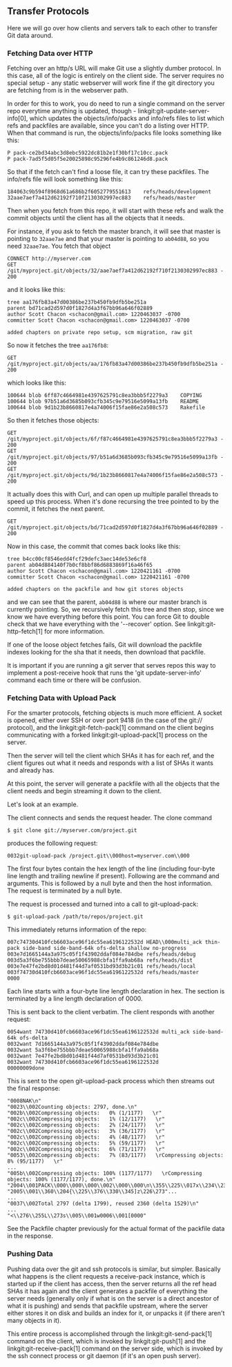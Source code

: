 ## Transfer Protocols ##

Here we will go over how clients and servers talk to each other to 
transfer Git data around.

### Fetching Data over HTTP ###

Fetching over an http/s URL will make Git use a slightly dumber protocol.
In this case, all of the logic is entirely on the client side.  The server
requires no special setup - any static webserver will work fine if the
git directory you are fetching from is in the webserver path.

In order for this to work, you do need to run a single command on the 
server repo everytime anything is updated, though - linkgit:git-update-server-info[0],
which updates the objects/info/packs and info/refs files to list which refs
and packfiles are available, since you can't do a listing over HTTP.  When
that command is run, the objects/info/packs file looks something like this:

	P pack-ce2bd34abc3d8ebc5922dc81b2e1f30bf17c10cc.pack
	P pack-7ad5f5d05f5e20025898c95296fe4b9c861246d8.pack

So that if the fetch can't find a loose file, it can try these packfiles.  The
info/refs file will look something like this:

	184063c9b594f8968d61a686b2f6052779551613	refs/heads/development
	32aae7aef7a412d62192f710f2130302997ec883	refs/heads/master

Then when you fetch from this repo, it will start with these refs and walk the
commit objects until the client has all the objects that it needs. 

For instance, if you ask to fetch the master branch, it will see that master is
pointing to <code>32aae7ae</code> and that your master is pointing to <code>ab04d88</code>,
so you need <code>32aae7ae</code>.  You fetch that object 

	CONNECT http://myserver.com
	GET /git/myproject.git/objects/32/aae7aef7a412d62192f710f2130302997ec883 - 200
	
and it looks like this:

	tree aa176fb83a47d00386be237b450fb9dfb5be251a
	parent bd71cad2d597d0f1827d4a3f67bb96a646f02889
	author Scott Chacon <schacon@gmail.com> 1220463037 -0700
	committer Scott Chacon <schacon@gmail.com> 1220463037 -0700

	added chapters on private repo setup, scm migration, raw git

So now it fetches the tree <code>aa176fb8</code>:

	GET /git/myproject.git/objects/aa/176fb83a47d00386be237b450fb9dfb5be251a - 200

which looks like this:

	100644 blob 6ff87c4664981e4397625791c8ea3bbb5f2279a3	COPYING
	100644 blob 97b51a6d3685b093cfb345c9e79516e5099a13fb	README
	100644 blob 9d1b23b8660817e4a74006f15fae86e2a508c573	Rakefile

So then it fetches those objects:

	GET /git/myproject.git/objects/6f/f87c4664981e4397625791c8ea3bbb5f2279a3 - 200
	GET /git/myproject.git/objects/97/b51a6d3685b093cfb345c9e79516e5099a13fb - 200
	GET /git/myproject.git/objects/9d/1b23b8660817e4a74006f15fae86e2a508c573 - 200

It actually does this with Curl, and can open up multiple parallel threads to 
speed up this process.  When it's done recursing the tree pointed to by the 
commit, it fetches the next parent.
	
	GET /git/myproject.git/objects/bd/71cad2d597d0f1827d4a3f67bb96a646f02889 - 200

Now in this case, the commit that comes back looks like this:

	tree b4cc00cf8546edd4fcf29defc3aec14de53e6cf8
	parent ab04d884140f7b0cf8bbf86d6883869f16a46f65
	author Scott Chacon <schacon@gmail.com> 1220421161 -0700
	committer Scott Chacon <schacon@gmail.com> 1220421161 -0700

	added chapters on the packfile and how git stores objects
	
and we can see that the parent, <code>ab04d88</code> is where our master branch
is currently pointing.  So, we recursively fetch this tree and then stop, since
we know we have everything before this point.  You can force Git to double check
that we have everything with the '--recover' option.  See linkgit:git-http-fetch[1]
for more information.

If one of the loose object fetches fails, Git will download the packfile indexes
looking for the sha that it needs, then download that packfile. 

It is important if you are running a git server that serves repos this way to
implement a post-receive hook that runs the 'git update-server-info' command
each time or there will be confusion.	

### Fetching Data with Upload Pack ###

For the smarter protocols, fetching objects is much more efficient.  A socket
is opened, either over SSH or over port 9418 (in the case of the git:// protocol),
and the linkgit:git-fetch-pack[1] command on the client begins communicating with
a forked linkgit:git-upload-pack[1] process on the server.

Then the server will tell the client which SHAs it has for each ref,
and the client figures out what it needs and responds with a list of SHAs it
wants and already has.

At this point, the server will generate a packfile with all the objects that 
the client needs and begin streaming it down to the client.

Let's look at an example.

The client connects and sends the request header. The clone command

	$ git clone git://myserver.com/project.git

produces the following request:

	0032git-upload-pack /project.git\\000host=myserver.com\\000

The first four bytes contain the hex length of the line (including four-byte line
length and trailing newline if present). Following are the command and
arguments. This is followed by a null byte and then the host information. The
request is terminated by a null byte.

The request is processed and turned into a call to git-upload-pack:

 	$ git-upload-pack /path/to/repos/project.git

This immediately returns information of the repo:

	007c74730d410fcb6603ace96f1dc55ea6196122532d HEAD\\000multi_ack thin-pack side-band side-band-64k ofs-delta shallow no-progress
	003e7d1665144a3a975c05f1f43902ddaf084e784dbe refs/heads/debug
	003d5a3f6be755bbb7deae50065988cbfa1ffa9ab68a refs/heads/dist
	003e7e47fe2bd8d01d481f44d7af0531bd93d3b21c01 refs/heads/local
	003f74730d410fcb6603ace96f1dc55ea6196122532d refs/heads/master
	0000

Each line starts with a four-byte line length declaration in hex. The section
is terminated by a line length declaration of 0000.

This is sent back to the client verbatim. The client responds with another
request:

	0054want 74730d410fcb6603ace96f1dc55ea6196122532d multi_ack side-band-64k ofs-delta
	0032want 7d1665144a3a975c05f1f43902ddaf084e784dbe
	0032want 5a3f6be755bbb7deae50065988cbfa1ffa9ab68a
	0032want 7e47fe2bd8d01d481f44d7af0531bd93d3b21c01
	0032want 74730d410fcb6603ace96f1dc55ea6196122532d
	00000009done

This is sent to the open git-upload-pack process which then streams out the 
final response:

	"0008NAK\n"
	"0023\\002Counting objects: 2797, done.\n"
	"002b\\002Compressing objects:   0% (1/1177)   \r"
	"002c\\002Compressing objects:   1% (12/1177)   \r"
	"002c\\002Compressing objects:   2% (24/1177)   \r"
	"002c\\002Compressing objects:   3% (36/1177)   \r"
	"002c\\002Compressing objects:   4% (48/1177)   \r"
	"002c\\002Compressing objects:   5% (59/1177)   \r"
	"002c\\002Compressing objects:   6% (71/1177)   \r"
	"0053\\002Compressing objects:   7% (83/1177)   \rCompressing objects:   8% (95/1177)   \r"
	...
	"005b\\002Compressing objects: 100% (1177/1177)   \rCompressing objects: 100% (1177/1177), done.\n"
	"2004\\001PACK\\000\\000\\000\\002\\000\\000\n\\355\\225\\017x\\234\\235\\216K\n\\302"...
	"2005\\001\\360\\204{\\225\\376\\330\\345]z\226\273"...
	...
	"0037\\002Total 2797 (delta 1799), reused 2360 (delta 1529)\n"
	...
	"<\\276\\255L\\273s\\005\\001w0006\\001[0000"
	
See the Packfile chapter previously for the actual format of the packfile data
in the response.
	
### Pushing Data ###

Pushing data over the git and ssh protocols is similar, but simpler.  Basically
what happens is the client requests a receive-pack instance, which is started
up if the client has access, then the server returns all the ref head SHAs it
has again and the client generates a packfile of everything the server needs
(generally only if what is on the server is a direct ancestor of what it is
pushing) and sends that packfile upstream, where the server either stores it
on disk and builds an index for it, or unpacks it (if there aren't many objects
in it).

This entire process is accomplished through the linkgit:git-send-pack[1] command
on the client, which is invoked by linkgit:git-push[1] and the 
linkgit:git-receive-pack[1] command on the server side, which is invoked by 
the ssh connect process or git daemon (if it's an open push server).


